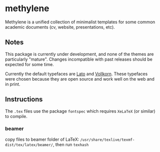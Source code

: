 # methylene

Methylene is a unified collection of minimalist templates for some common academic documents (cv, website, presentations, etc).


## Notes
This package is currently under development, and none of the themes are particularly "mature".
Changes incompatible with past releases should be expected for some time.

Currently the default typefaces are [Lato](http://www.latofonts.com/) and [Vollkorn](http://vollkorn-typeface.com/).
These typefaces were chosen because they are open source and work well on the web and in print.

## Instructions
The `.tex` files use the package `fontspec` which requires `XeLaTeX` (or similar) to compile.

### beamer
copy files to beamer folder of LaTeX: `/usr/share/texlive/texmf-dist/tex/latex/beamer/`, then run `texhash`


